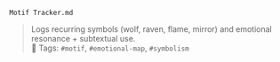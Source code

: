 `Motif Tracker.md`

> Logs recurring symbols (wolf, raven, flame, mirror) and emotional resonance + subtextual use.  
> 🔖 Tags: `#motif`, `#emotional-map`, `#symbolism`